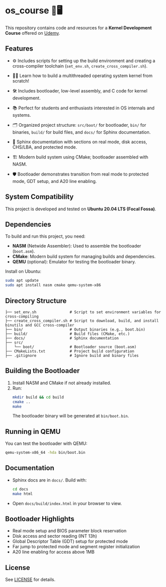 # os_course 🚀🖥️

This repository contains code and resources for a **Kernel Development Course** offered on [Udemy](https://www.udemy.com/course/developing-a-multithreaded-kernel-from-scratch/).

## Features

- ⚙️ Includes scripts for setting up the build environment and creating a cross-compiler toolchain (`set_env.sh`, `create_cross_compiler.sh`).

- 🧑‍💻 Learn how to build a multithreaded operating system kernel from scratch!
- 🛠️ Includes bootloader, low-level assembly, and C code for kernel development.
- 📚 Perfect for students and enthusiasts interested in OS internals and systems.
- 🗂️ Organized project structure: `src/boot/` for bootloader, `bin/` for binaries, `build/` for build files, and `docs/` for Sphinx documentation.
- 📝 Sphinx documentation with sections on real mode, disk access, CHS/LBA, and protected mode.
- 🏗️ Modern build system using CMake; bootloader assembled with NASM.
- 🛡️ Bootloader demonstrates transition from real mode to protected mode, GDT setup, and A20 line enabling.

## System Compatibility

This project is developed and tested on **Ubuntu 20.04 LTS (Focal Fossa)**.

## Dependencies

To build and run this project, you need:

- **NASM** (Netwide Assembler): Used to assemble the bootloader (`boot.asm`).
- **CMake**: Modern build system for managing builds and dependencies.
- **QEMU** (optional): Emulator for testing the bootloader binary.

Install on Ubuntu:
```sh
sudo apt update
sudo apt install nasm cmake qemu-system-x86
```

## Directory Structure

```
├── set_env.sh               # Script to set environment variables for cross-compiling
├── create_cross_compiler.sh # Script to download, build, and install binutils and GCC cross-compiler
├── bin/            		 # Output binaries (e.g., boot.bin)
├── build/          		 # Build files (CMake, etc.)
├── docs/           		 # Sphinx documentation
├── src/
│   └── boot/       		 # Bootloader source (boot.asm)
├── CMakeLists.txt  		 # Project build configuration
├── .gitignore      		 # Ignore build and binary files
```

## Building the Bootloader

1. Install NASM and CMake if not already installed.
2. Run:
	 ```sh
	 mkdir build && cd build
	 cmake ..
	 make
	 ```
	 The bootloader binary will be generated at `bin/boot.bin`.

## Running in QEMU

You can test the bootloader with QEMU:
```sh
qemu-system-x86_64 -hda bin/boot.bin
```

## Documentation

- Sphinx docs are in `docs/`. Build with:
	```sh
	cd docs
	make html
	```
- Open `docs/build/index.html` in your browser to view.

## Bootloader Highlights

- Real mode setup and BIOS parameter block reservation
- Disk access and sector reading (INT 13h)
- Global Descriptor Table (GDT) setup for protected mode
- Far jump to protected mode and segment register initialization
- A20 line enabling for access above 1MB

## License

See [LICENSE](LICENSE) for details.